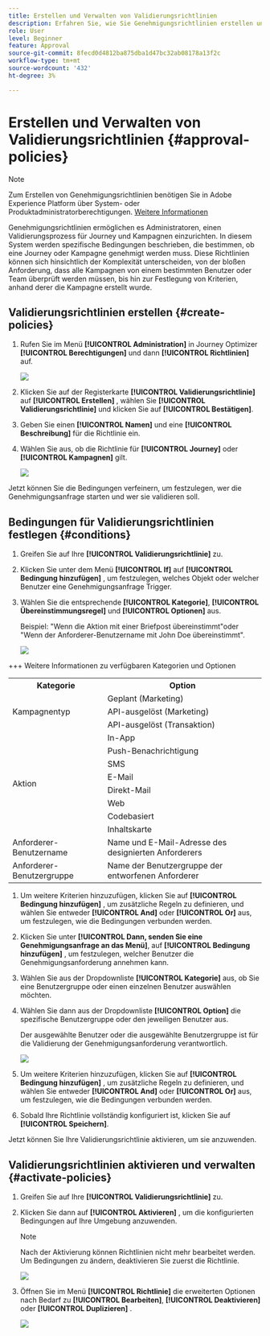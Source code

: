 ```yaml
---
title: Erstellen und Verwalten von Validierungsrichtlinien
description: Erfahren Sie, wie Sie Genehmigungsrichtlinien erstellen und verwalten.
role: User
level: Beginner
feature: Approval
source-git-commit: 8fecd0d4812ba875dba1d47bc32ab08178a13f2c
workflow-type: tm+mt
source-wordcount: '432'
ht-degree: 3%

---
```



# Erstellen und Verwalten von Validierungsrichtlinien {#approval-policies}

>[!NOTE]
>
>Zum Erstellen von Genehmigungsrichtlinien benötigen Sie in Adobe Experience Platform über System- oder Produktadministratorberechtigungen. [Weitere Informationen](https://experienceleague.adobe.com/en/docs/experience-platform/access-control/home)

Genehmigungsrichtlinien ermöglichen es Administratoren, einen Validierungsprozess für Journey und Kampagnen einzurichten. In diesem System werden spezifische Bedingungen beschrieben, die bestimmen, ob eine Journey oder Kampagne genehmigt werden muss. Diese Richtlinien können sich hinsichtlich der Komplexität unterscheiden, von der bloßen Anforderung, dass alle Kampagnen von einem bestimmten Benutzer oder Team überprüft werden müssen, bis hin zur Festlegung von Kriterien, anhand derer die Kampagne erstellt wurde.

## Validierungsrichtlinien erstellen {#create-policies}

1. Rufen Sie im Menü **[!UICONTROL Administration]** in Journey Optimizer **[!UICONTROL Berechtigungen]** und dann **[!UICONTROL Richtlinien]** auf.

   ![](assets/policy_create_1.png)

1. Klicken Sie auf der Registerkarte **[!UICONTROL Validierungsrichtlinie]** auf **[!UICONTROL Erstellen]** , wählen Sie **[!UICONTROL Validierungsrichtlinie]** und klicken Sie auf **[!UICONTROL Bestätigen]**.

1. Geben Sie einen **[!UICONTROL Namen]** und eine **[!UICONTROL Beschreibung]** für die Richtlinie ein.

1. Wählen Sie aus, ob die Richtlinie für **[!UICONTROL Journey]** oder **[!UICONTROL Kampagnen]** gilt.

   ![](assets/policy_create_2.png)

Jetzt können Sie die Bedingungen verfeinern, um festzulegen, wer die Genehmigungsanfrage starten und wer sie validieren soll.

## Bedingungen für Validierungsrichtlinien festlegen {#conditions}

1. Greifen Sie auf Ihre **[!UICONTROL Validierungsrichtlinie]** zu.

1. Klicken Sie unter dem Menü **[!UICONTROL If]** auf **[!UICONTROL Bedingung hinzufügen]** , um festzulegen, welches Objekt oder welcher Benutzer eine Genehmigungsanfrage Trigger.

1. Wählen Sie die entsprechende **[!UICONTROL Kategorie]**, **[!UICONTROL Übereinstimmungsregel]** und **[!UICONTROL Optionen]** aus.

   Beispiel: &quot;Wenn die Aktion mit einer Briefpost übereinstimmt&quot;oder &quot;Wenn der Anforderer-Benutzername mit John Doe übereinstimmt&quot;.

   ![](assets/policy_condition_1.png)

+++ Weitere Informationen zu verfügbaren Kategorien und Optionen
   <table>
    <tr>
      <th>Kategorie</th>
      <th>Option</th>
    </tr>
    <tr>
      <td rowspan="3">Kampagnentyp</td>
      <td>Geplant (Marketing)</td>
    </tr>
    <tr>
    <td>API-ausgelöst (Marketing)</td>
    </tr>
    <tr>
    <td>API-ausgelöst (Transaktion)</td>
    </tr>
    <tr>
    <td rowspan="8">Aktion</td>
    <td>In-App</td>
    </tr>
    <tr>
    <td>Push-Benachrichtigung</td>
   </tr>
    <tr>
    <td>SMS</td>
    </tr>
    <tr>
    <td>E-Mail</td>
    </tr>
    <tr>
    <td>Direkt-Mail</td>
    </tr>
    <tr>
    <td>Web</td>
    </tr>
    <tr>
    <td>Codebasiert</td>
    </tr>
    <tr>
    <td>Inhaltskarte</td>
    </tr>
    <tr>
    <td>Anforderer-Benutzername</td>
    <td>Name und E-Mail-Adresse des designierten Anforderers</td>
    </tr>
    <tr>
    <td>Anforderer-Benutzergruppe</td>
    <td>Name der Benutzergruppe der entworfenen Anforderer</td>
    </tr>
    </table>


1. Um weitere Kriterien hinzuzufügen, klicken Sie auf **[!UICONTROL Bedingung hinzufügen]** , um zusätzliche Regeln zu definieren, und wählen Sie entweder **[!UICONTROL And]** oder **[!UICONTROL Or]** aus, um festzulegen, wie die Bedingungen verbunden werden.

1. Klicken Sie unter **[!UICONTROL Dann, senden Sie eine Genehmigungsanfrage an das Menü]**, auf **[!UICONTROL Bedingung hinzufügen]** , um festzulegen, welcher Benutzer die Genehmigungsanforderung annehmen kann.

1. Wählen Sie aus der Dropdownliste **[!UICONTROL Kategorie]** aus, ob Sie eine Benutzergruppe oder einen einzelnen Benutzer auswählen möchten.

1. Wählen Sie dann aus der Dropdownliste **[!UICONTROL Option]** die spezifische Benutzergruppe oder den jeweiligen Benutzer aus.

   Der ausgewählte Benutzer oder die ausgewählte Benutzergruppe ist für die Validierung der Genehmigungsanforderung verantwortlich.

   ![](assets/policy_condition_2.png)

1. Um weitere Kriterien hinzuzufügen, klicken Sie auf **[!UICONTROL Bedingung hinzufügen]** , um zusätzliche Regeln zu definieren, und wählen Sie entweder **[!UICONTROL And]** oder **[!UICONTROL Or]** aus, um festzulegen, wie die Bedingungen verbunden werden.

1. Sobald Ihre Richtlinie vollständig konfiguriert ist, klicken Sie auf **[!UICONTROL Speichern]**.

Jetzt können Sie Ihre Validierungsrichtlinie aktivieren, um sie anzuwenden.

## Validierungsrichtlinien aktivieren und verwalten {#activate-policies}

1. Greifen Sie auf Ihre **[!UICONTROL Validierungsrichtlinie]** zu.

1. Klicken Sie dann auf **[!UICONTROL Aktivieren]** , um die konfigurierten Bedingungen auf Ihre Umgebung anzuwenden.

   >[!NOTE]
   >
   >Nach der Aktivierung können Richtlinien nicht mehr bearbeitet werden. Um Bedingungen zu ändern, deaktivieren Sie zuerst die Richtlinie.

   ![](assets/policy_activate_1.png)

1. Öffnen Sie im Menü **[!UICONTROL Richtlinie]** die erweiterten Optionen nach Bedarf zu **[!UICONTROL Bearbeiten]**, **[!UICONTROL Deaktivieren]** oder **[!UICONTROL Duplizieren]** .

   ![](assets/policy_activate_2.png)


